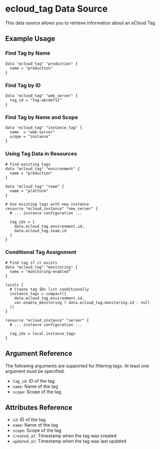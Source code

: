 # ecloud_tag Data Source

This data source allows you to retrieve information about an eCloud Tag

## Example Usage

### Find Tag by Name

```hcl
data "ecloud_tag" "production" {
  name = "production"
}
```

### Find Tag by ID

```hcl
data "ecloud_tag" "web_server" {
  tag_id = "tag-abcdef12"
}
```

### Find Tag by Name and Scope

```hcl
data "ecloud_tag" "instance_tag" {
  name  = "web-server"
  scope = "instance"
}
```

### Using Tag Data in Resources

```hcl
# Find existing tags
data "ecloud_tag" "environment" {
  name = "production"
}

data "ecloud_tag" "team" {
  name = "platform"
}

# Use existing tags with new instance
resource "ecloud_instance" "new_server" {
  # ... instance configuration ...
  
  tag_ids = [
    data.ecloud_tag.environment.id,
    data.ecloud_tag.team.id
  ]
}
```

### Conditional Tag Assignment

```hcl
# Find tag if it exists
data "ecloud_tag" "monitoring" {
  name = "monitoring-enabled"
}

locals {
  # Create tag IDs list conditionally
  instance_tags = compact([
    data.ecloud_tag.environment.id,
    var.enable_monitoring ? data.ecloud_tag.monitoring.id : null
  ])
}

resource "ecloud_instance" "server" {
  # ... instance configuration ...
  
  tag_ids = local.instance_tags
}
```

## Argument Reference

The following arguments are supported for filtering tags. At least one argument must be specified.

- `tag_id`: ID of the tag
- `name`: Name of the tag
- `scope`: Scope of the tag

## Attributes Reference

- `id`: ID of the tag
- `name`: Name of the tag
- `scope`: Scope of the tag
- `created_at`: Timestamp when the tag was created
- `updated_at`: Timestamp when the tag was last updated
